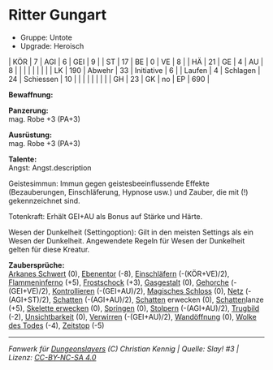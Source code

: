 # Ritter Gungart  
- Gruppe: Untote  
- Upgrade: Heroisch  

| KÖR    | 7   | AGI      | 6  | GEI        | 9   |
| ST     | 17  | BE       | 0  | VE         | 8   |
| HÄ     | 21  | GE       | 4  | AU         | 8   |
|        |     |          |    |            |     |
| LK     | 190 | Abwehr   | 33 | Initiative | 6   |
| Laufen | 4   | Schlagen | 24 | Schiessen  | 10  |
|        |     |          |    |            |     |
| GH     | 23  | GK       | no | EP         | 690 |


**Bewaffnung:**  


**Panzerung:**  
mag. Robe +3 (PA+3)

**Ausrüstung:**  
mag. Robe +3 (PA+3)

**Talente:**  
Angst: Angst.description

Geistesimmun: Immun gegen geistesbeeinflussende Effekte (Bezauberungen, Einschläferung, Hypnose usw.) und Zauber, die mit (!) gekennzeichnet sind.

Totenkraft: Erhält GEI+AU als Bonus auf Stärke und Härte.

Wesen der Dunkelheit (Settingoption): Gilt in den meisten Settings als ein Wesen der Dunkelheit. Angewendete Regeln für Wesen der Dunkelheit gelten für diese Kreatur.


**Zaubersprüche:**  
[Arkanes Schwert](/grw/zauber/arkanes-schwert.md) (0), [Ebenentor](/grw/zauber/ebenentor.md) (-8), [Einschläfern](/grw/zauber/einschlaefern.md) (-(KÖR+VE)/2), [Flammeninferno](/grw/zauber/flammeninferno.md) (+5), [Frostschock](/grw/zauber/frostschock.md) (+3), [Gasgestalt](/grw/zauber/gasgestalt.md) (0), [Gehorche](/grw/zauber/gehorche.md) (-(GEI+VE)/2), [Kontrollieren](/grw/zauber/kontrollieren.md) (-(GEI+AU)/2), [Magisches Schloss](/grw/zauber/magisches-schloss.md) (0), [Netz](/grw/zauber/netz.md) (-(AGI+ST)/2), [Schatten](/grw/zauber/schatten.md) (-(AGI+AU)/2), [Schatten](/grw/zauber/schatten.md) erwecken (0), [Schatten](/grw/zauber/schatten.md)lanze (+5), [Skelette erwecken](/grw/zauber/skelette-erwecken.md) (0), [Springen](/grw/zauber/springen.md) (0), [Stolpern](/grw/zauber/stolpern.md) (-(AGI+AU)/2), [Trugbild](/grw/zauber/trugbild.md) (-2), [Unsichtbarkeit](/grw/zauber/unsichtbarkeit.md) (0), [Verwirren](/grw/zauber/verwirren.md) (-(GEI+AU)/2), [Wandöffnung](/grw/zauber/wandoeffnung.md) (0), [Wolke des Todes](/grw/zauber/wolke-des-todes.md) (-4), [Zeitstop](/grw/zauber/zeitstop.md) (-5)




___
*Fanwerk für [Dungeonslayers](https://www.dungeonslayers.net/) (C) Christian Kennig | Quelle: Slay! #3 | Lizenz: [CC-BY-NC-SA 4.0](https://creativecommons.org/licenses/by-nc-sa/4.0/deed.de)*
